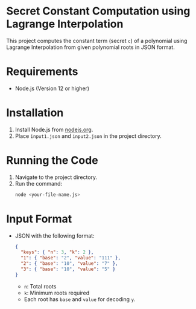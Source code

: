 
# Secret Constant Computation using Lagrange Interpolation

This project computes the constant term (secret `c`) of a polynomial using Lagrange Interpolation from given polynomial roots in JSON format.

# Requirements
- Node.js (Version 12 or higher)

# Installation
1. Install Node.js from [nodejs.org](https://nodejs.org/).
2. Place `input1.json` and `input2.json` in the project directory.

# Running the Code
1. Navigate to the project directory.
2. Run the command:
   ```bash
   node <your-file-name.js>

# Input Format
- JSON with the following format:
   ```json
   {
     "keys": { "n": 3, "k": 2 },
     "1": { "base": "2", "value": "111" },
     "2": { "base": "10", "value": "7" },
     "3": { "base": "10", "value": "5" }
   }
   ```
   - `n`: Total roots
   - `k`: Minimum roots required
   - Each root has `base` and `value` for decoding `y`.
